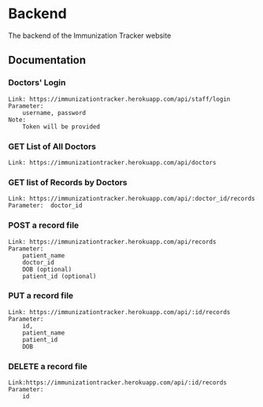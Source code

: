 # Backend
The backend of the Immunization Tracker website

## Documentation

### Doctors' Login

    Link: https://immunizationtracker.herokuapp.com/api/staff/login
    Parameter:
        username, password
    Note: 
        Token will be provided

### GET List of All Doctors

    Link: https://immunizationtracker.herokuapp.com/api/doctors
    
### GET list of Records by Doctors
    
    Link: https://immunizationtracker.herokuapp.com/api/:doctor_id/records
    Parameter:  doctor_id


### POST a record file

    Link: https://immunizationtracker.herokuapp.com/api/records
    Parameter:
        patient_name
        doctor_id
        DOB (optional)
        patient_id (optional)

### PUT a record file

    Link: https://immunizationtracker.herokuapp.com/api/:id/records
    Parameter:
        id,
        patient_name
        patient_id
        DOB

### DELETE a record file

    Link:https://immunizationtracker.herokuapp.com/api/:id/records
    Parameter:
        id
        

  
